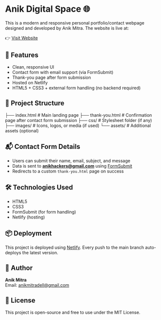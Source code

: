 # Anik Digital Space 🌐

This is a modern and responsive personal portfolio/contact webpage designed and developed by Anik Mitra. The website is live at:

👉 [Visit Website](https://anikdigitalspace.netlify.app/)

## 🚀 Features

- Clean, responsive UI
- Contact form with email support (via FormSubmit)
- Thank-you page after form submission
- Hosted on Netlify
- HTML5 + CSS3 + external form handling (no backend required)

## 📂 Project Structure
├── index.html # Main landing page
├── thank-you.html # Confirmation page after contact form submission
├── css/ # Stylesheet folder (if any)
├── images/ # Icons, logos, or media (if used)
└── assets/ # Additional assets (optional)

## 📬 Contact Form Details

- Users can submit their name, email, subject, and message
- Data is sent to **anikhackers@gmail.com** using [FormSubmit](https://formsubmit.co/)
- Redirects to a custom `thank-you.html` page on success

## 🛠️ Technologies Used

- HTML5
- CSS3
- FormSubmit (for form handling)
- Netlify (hosting)

## 📦 Deployment

This project is deployed using [Netlify](https://netlify.com). Every push to the main branch auto-deploys the latest version.

## 🙌 Author

**Anik Mitra**  
Email: [anikmitradell@gmail.com](mailto:anikmitradell@gmail.com)

## 📄 License

This project is open-source and free to use under the MIT License.

